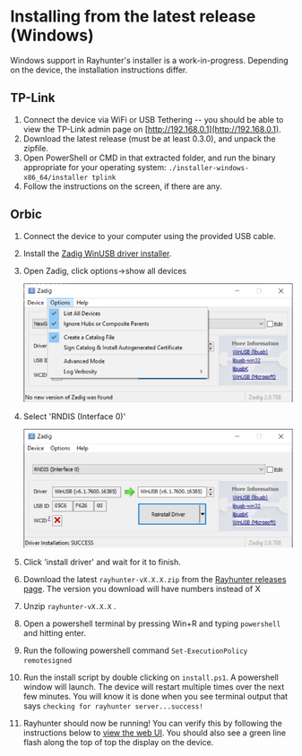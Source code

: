 # Installing from the latest release (Windows)

Windows support in Rayhunter's installer is a work-in-progress. Depending on the device, the installation instructions differ.

## TP-Link

1. Connect the device via WiFi or USB Tethering -- you should be able to view the TP-Link admin page on [http://192.168.0.1](http://192.168.0.1).
2. Download the latest release (must be at least 0.3.0), and unpack the zipfile.
3. Open PowerShell or CMD in that extracted folder, and run the binary appropriate for your operating system: `./installer-windows-x86_64/installer tplink`
4. Follow the instructions on the screen, if there are any.

## Orbic

1. Connect the device to your computer using the provided USB cable.
1. Install the [Zadig WinUSB driver installer](https://zadig.akeo.ie/).
1. Open Zadig, click options->show all devices 

    ![Zadig](./zadig2.png)

1. Select 'RNDIS (Interface 0)'

    ![Zadig](./zadig.png)

1. Click 'install driver' and wait for it to finish. 
2. Download the latest `rayhunter-vX.X.X.zip` from the [Rayhunter releases page](https://github.com/EFForg/rayhunter/releases). The version you download will have numbers instead of X
3. Unzip `rayhunter-vX.X.X` .
1. Open a powershell terminal by pressing Win+R and typing `powershell` and hitting enter. 
5. Run the following powershell command `Set-ExecutionPolicy remotesigned`
5. Run the install script by double clicking on `install.ps1`. A powershell window will launch.
    The device will restart multiple times over the next few minutes.
    You will know it is done when you see terminal output that says `checking for rayhunter server...success!`
6. Rayhunter should now be running! You can verify this by following the instructions below to [view the web UI](#usage-viewing-the-web-ui). You should also see a green line flash along the top of top the display on the device.
